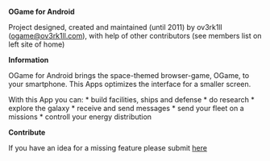 <strong>OGame for Android</strong>

Project designed, created and maintained (until 2011) by ov3rk1ll (ogame@ov3rk1ll.com), with help of other contributors (see members list on left site of home)


<b>Information</b>

OGame for Android brings the space-themed browser-game, OGame, to your smartphone. This Apps optimizes the interface for a smaller screen.

With this App you can: * build facilities, ships and defense * do research * explore the galaxy * receive and send messages * send your fleet on a missions * controll your energy distribution


<b>Contribute</b>

If you have an idea for a missing feature please submit <a href='https://github.com/phelipebf/ogameandroid/issues'>here</a>
